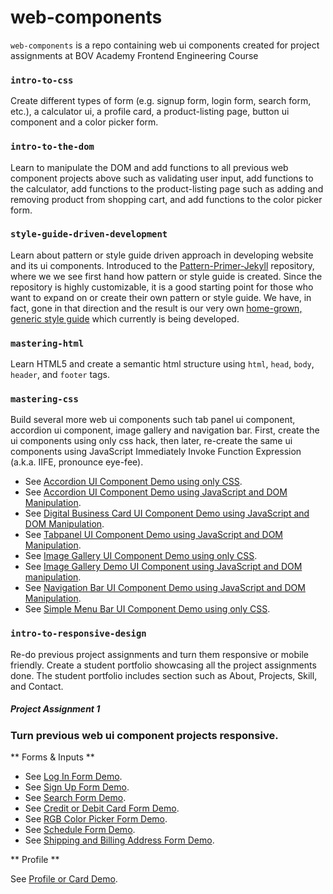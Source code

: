 # web-components

`web-components` is a repo containing web ui components created for project assignments at BOV Academy Frontend Engineering Course 

### `intro-to-css` 

Create different types of form (e.g. signup form, login form, search form, etc.), a calculator ui, a profile card, a product-listing page, button ui component and a color picker form.

### `intro-to-the-dom`

Learn to manipulate the DOM and add functions to all previous web component projects above such as validating user input, add functions to the calculator, add functions to the product-listing page such as adding and removing product from shopping cart, and add functions to the color picker form.

### `style-guide-driven-development`

Learn about pattern or style guide driven approach in developing website and its ui components.  Introduced to the [Pattern-Primer-Jekyll](https://github.com/opattison/Pattern-Primer-Jekyll "Pattern-Primer-Jekyll") repository, where we we see first hand how pattern or style guide is created.  Since the repository is highly customizable, it is a good starting point for those who want to expand on or create their own pattern or style guide.  We have, in fact, gone in that direction and the result is our very own [home-grown, generic style guide](https://bruceleeo.github.io/ "Home grown, generic style guide") which currently is being developed.

### `mastering-html`

Learn HTML5 and create a semantic html structure using `html`, `head`, `body`, `header`, and `footer` tags.

### `mastering-css` 

Build several more web ui components such tab panel ui component, accordion ui component, image gallery and navigation bar.  First, create the ui components using only css hack, then later, re-create the same ui components using JavaScript Immediately Invoke Function Expression (a.k.a. IIFE, pronounce eye-fee).

- See [Accordion UI Component Demo using only CSS](https://bruceleeo.github.io/web-components/mastering-css/web/accordionUI.html "Accordion UI Component Demo using only CSS").
- See [Accordion UI Component Demo using JavaScript and DOM Manipulation](https://bruceleeo.github.io/web-components/mastering-css/web/accordionUIwithJS.html "Accordion UI Component using JavaScript and DOM Manipulation").
- See [Digital Business Card UI Component Demo using JavaScript and DOM Manipulation](https://bruceleeo.github.io/web-components/mastering-css/web/digitalBusinessCard.html "Digital Business Card UI Component Demo using JavaScript and DOM Manipulation").
- See [Tabpanel UI Component Demo using JavaScript and DOM Manipulation](https://bruceleeo.github.io/web-components/mastering-css/web/tabPanelUI.html "Tabpanel UI Component Demo using JavaScript and DOM Manipulation").
- See [Image Gallery UI Component Demo using only CSS](https://bruceleeo.github.io/web-components/mastering-css/web/imageGallery.html "Image Gallery using CSS only").  
- See [Image Gallery Demo UI Component using JavaScript and DOM manipulation](https://bruceleeo.github.io/web-components/mastering-css/web/imageGalleryJS.html "Image Gallery UI Component Demo using JavaScipt and DOM Manipulation").
- See [Navigation Bar UI Component Demo using JavaScript and DOM Manipulation](https://bruceleeo.github.io/web-components/mastering-css/web/navbarUI.html "Navigation Bar UI Component using JavaScript and DOM Manipulation").
- See [Simple Menu Bar UI Component Demo using only CSS](https://bruceleeo.github.io/web-components/mastering-css/web/simple-menu-bar.html "Simple Menu Bar UI Component Demo using only CSS").


### `intro-to-responsive-design` 

Re-do previous project assignments and turn them responsive or mobile friendly.  Create a student portfolio showcasing all the project assignments done.  The student portfolio includes section such as About, Projects, Skill, and Contact. 

##### Project Assignment 1 

### Turn previous web ui component projects responsive.

** Forms & Inputs **

- See [Log In Form Demo](https://bruceleeo.github.io/web-components/intro-to-responsive-design/web/ui/form/login.html "Log In Form").
- See [Sign Up Form Demo](https://bruceleeo.github.io/web-components/intro-to-responsive-design/web/ui/form/signup.html "Sign Up Form").
- See [Search Form Demo](https://bruceleeo.github.io/web-components/intro-to-responsive-design/web/ui/form/search.html "Search Form").
- See [Credit or Debit Card Form Demo](https://bruceleeo.github.io/web-components/intro-to-responsive-design/web/ui/form/ccdc.html "Credit or Debit Card Form").
- See [RGB Color Picker Form Demo](https://bruceleeo.github.io/web-components/intro-to-responsive-design/web/ui/form/rgbColor.html "RGB Color Picker").
- See [Schedule Form Demo](https://bruceleeo.github.io/web-components/intro-to-responsive-design/web/ui/form/schedule.html "Schedule Form").
- See [Shipping and Billing Address Form Demo](https://bruceleeo.github.io/web-components/intro-to-responsive-design/web/ui/form/sbAddress.html "Shipping and Billing Form").

** Profile **

See [Profile or Card Demo](https://bruceleeo.github.io/web-components/intro-to-responsive-design/web/ui/profile/profile.html "Profile or Card UI Component").